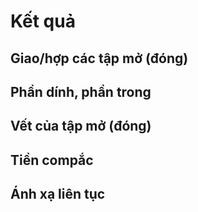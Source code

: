 # Kết quả
## Giao/hợp các tập mở (đóng)
## Phần dính, phần trong
## Vết của tập mở (đóng)
## Tiền compắc
## Ánh xạ liên tục